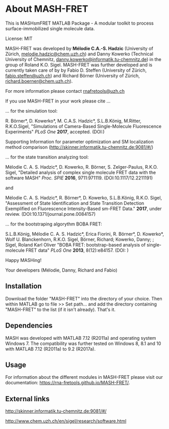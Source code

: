 # About MASH-FRET

This is MASHsmFRET MATLAB Package - A modular toolkit to process surface-immobilized single molecule data.

License: MIT

MASH-FRET was developed by **Mélodie C.A.-S. Hadzic** (University of Zürich, melodie.hadzic@chem.uzh.ch) and Danny Kowerko (Technical University of Chemnitz, danny.kowerko@informatik.tu-chemnitz.de) in the group of Roland K.O. Sigel. MASH-FRET was further developed and is currently taken care of by by Fabio D. Steffen (University of Zürich, fabio.steffen@uzh.ch) and Richard Börner (University of Zürich, richard.boerner@chem.uzh.ch). 

For more information please contact rnafretools@uzh.ch

If you use MASH-FRET in your work please cite ...

... for the simulation tool:

R. Börner*, D. Kowerko*, M. C.A.S. Hadzic*, S.L.B.König, M.Ritter, R.K.O.Sigel, "Simulations of Camera-Based Single-Molecule Fluorescence Experiments" *PLoS One* **2017**, accepted. (DOI:) 

Supporting Information for parameter optimization and SM localization method comparison (http://skinner.informatik.tu-chemnitz.de:9081/#/)

... for the state transition analyzing tool:

Mélodie C. A. S. Hadzic*, D. Kowerko, R. Börner, S. Zelger-Paulus, R.K.O. Sigel, "Detailed analysis of complex single molecule FRET data with the software MASH" *Proc. SPIE* **2016**, 9711:971119. (DOI:10.1117/12.2211191)

and 

Mélodie C. A. S. Hadzic*, R. Börner*, D. Kowerko, S.L.B.König, R.K.O. Sigel, "Assessment of State Identification and State Transition Detection Exemplified on Fluorescence Intensity-Based sm-FRET Data." **2017**, under review. (DOI:10.1371/journal.pone.0084157)

... for the bootstraping algorythm BOBA FRET:

S.L.B.König, Mélodie C. A. S. Hadzic*, Erica Fiorini, R. Börner*, D. Kowerko*, Wolf U. Blanckenhorn, R.K.O. Sigel, Börner, Richard; Kowerko, Danny; ; Sigel, Roland Karl Oliver "BOBA FRET: bootstrap-based analysis of single-molecule FRET data" *PLoS One* **2013**, 8(12):e84157. (DOI: )

Happy MASHing!

Your developers (Mélodie, Danny, Richard and Fabio)

## Installation

Download the folder "MASH-FRET" into the directory of your choice. Then within MATLAB go to file >> Set path... and add the directory containing "MASH-FRET" to the list (if it isn't already). That's it.

## Dependencies

MASH was developed with MATLAB 7.12 (R2011a) and operating system Windows 7. The compatibility was further tested on Windows 8, 8.1 and 10 with MATLAB 7.12 (R2011a) to 9.2 (R2017a).

## Usage

For information about the different modules in MASH-FRET please visit our documentation: https://rna-fretools.github.io/MASH-FRET/.

## External links

http://skinner.informatik.tu-chemnitz.de:9081/#/

http://www.chem.uzh.ch/en/sigel/research/software.html

